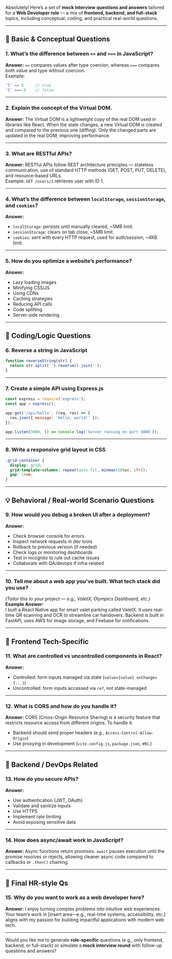 Absolutely! Here’s a set of **mock interview questions and answers** tailored for a **Web Developer role** — a mix of **frontend, backend, and full-stack** topics, including conceptual, coding, and practical real-world questions.

---

## 🧠 **Basic & Conceptual Questions**

### 1. **What’s the difference between `==` and `===` in JavaScript?**
**Answer:**
`==` compares values after type coercion, whereas `===` compares both value and type without coercion.  
Example:  
```js
'5' == 5     // true  
'5' === 5    // false
```

---

### 2. **Explain the concept of the Virtual DOM.**
**Answer:**
The Virtual DOM is a lightweight copy of the real DOM used in libraries like React. When the state changes, a new Virtual DOM is created and compared to the previous one (diffing). Only the changed parts are updated in the real DOM, improving performance.

---

### 3. **What are RESTful APIs?**
**Answer:**
RESTful APIs follow REST architecture principles — stateless communication, use of standard HTTP methods (GET, POST, PUT, DELETE), and resource-based URLs.  
Example: `GET /users/1` retrieves user with ID 1.

---

### 4. **What’s the difference between `localStorage`, `sessionStorage`, and `cookies`?**
**Answer:**
- `localStorage`: persists until manually cleared, ~5MB limit.
- `sessionStorage`: clears on tab close, ~5MB limit.
- `cookies`: sent with every HTTP request, used for auth/session; ~4KB limit.

---

### 5. **How do you optimize a website’s performance?**
**Answer:**
- Lazy loading images  
- Minifying CSS/JS  
- Using CDNs  
- Caching strategies  
- Reducing API calls  
- Code splitting  
- Server-side rendering

---

## 🧩 **Coding/Logic Questions**

### 6. **Reverse a string in JavaScript**
```js
function reverseString(str) {
  return str.split('').reverse().join('');
}
```

---

### 7. **Create a simple API using Express.js**
```js
const express = require('express');
const app = express();

app.get('/api/hello', (req, res) => {
  res.json({ message: 'Hello, world!' });
});

app.listen(3000, () => console.log('Server running on port 3000'));
```

---

### 8. **Write a responsive grid layout in CSS**
```css
.grid-container {
  display: grid;
  grid-template-columns: repeat(auto-fit, minmax(200px, 1fr));
  gap: 1rem;
}
```

---

## 💡 **Behavioral / Real-world Scenario Questions**

### 9. **How would you debug a broken UI after a deployment?**
**Answer:**
- Check browser console for errors
- Inspect network requests in dev tools
- Rollback to previous version (if needed)
- Check logs or monitoring dashboards
- Test in incognito to rule out cache issues
- Collaborate with QA/devops if infra-related

---

### 10. **Tell me about a web app you’ve built. What tech stack did you use?**
_(Tailor this to your project — e.g., ValetX, Olympics Dashboard, etc.)_  
**Example Answer:**  
I built a React Native app for smart valet parking called ValetX. It uses real-time QR scanning and OCR to streamline car handovers. Backend is built in FastAPI, uses AWS for image storage, and Firebase for notifications.

---

## 🧱 **Frontend Tech-Specific**

### 11. **What are controlled vs uncontrolled components in React?**
**Answer:**
- Controlled: form inputs managed via state (`value={value} onChange={...}`)
- Uncontrolled: form inputs accessed via `ref`, not state-managed

---

### 12. **What is CORS and how do you handle it?**
**Answer:**
CORS (Cross-Origin Resource Sharing) is a security feature that restricts resource access from different origins. To handle it:
- Backend should send proper headers (e.g., `Access-Control-Allow-Origin`)
- Use proxying in development (`vite.config.js`, `package.json`, etc.)

---

## 🔧 **Backend / DevOps Related**

### 13. **How do you secure APIs?**
**Answer:**
- Use authentication (JWT, OAuth)
- Validate and sanitize inputs
- Use HTTPS
- Implement rate limiting
- Avoid exposing sensitive data

---

### 14. **How does async/await work in JavaScript?**
**Answer:**
Async functions return promises. `await` pauses execution until the promise resolves or rejects, allowing cleaner async code compared to callbacks or `.then()` chaining.

---

## 🎯 **Final HR-style Qs**

### 15. **Why do you want to work as a web developer here?**
**Answer:**
I enjoy turning complex problems into intuitive web experiences. Your team’s work in [insert area—e.g., real-time systems, accessibility, etc.] aligns with my passion for building impactful applications with modern web tech.

---

Would you like me to generate **role-specific** questions (e.g., only frontend, backend, or full-stack) or simulate a **mock interview round** with follow-up questions and answers?

